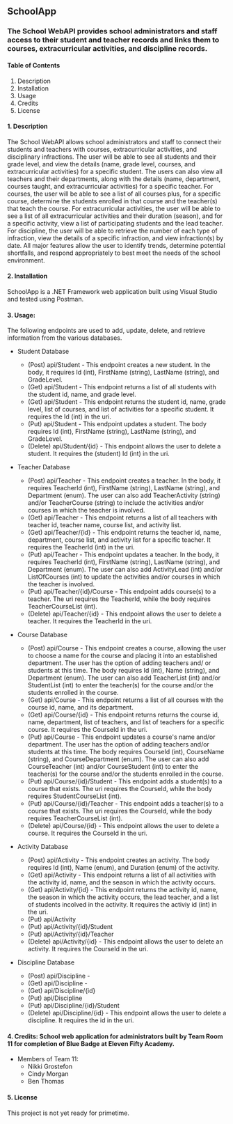 ## SchoolApp

### The School WebAPI provides school administrators and staff access to their student and teacher records and links them to courses, extracurricular activities, and discipline records.

#### Table of Contents
1. Description
1. Installation
1. Usage
1. Credits
1. License

#### 1. Description
The School WebAPI allows school administrators and staff to connect their students and teachers with courses, extracurricular activities, and disciplinary infractions. The user will be able to see all students and their grade level, and view the details (name, grade level, courses, and extracurricular activities) for a specific student. The users can also view all teachers and their departments, along with the details (name, department, courses taught, and extracurricular activities) for a specific teacher. For courses, the user will be able to see a list of all courses plus, for a specific course, determine the students enrolled in that course and the teacher(s) that teach the course. For extracurricular activities, the user will be able to see a list of all extracurricular activities and their duration (season), and for a specific activity, view a list of participating students and the lead teacher. For discipline, the user will be able to retrieve the number of each type of infraction, view the details of a specific infraction, and view infraction(s) by date. All major features allow the user to identify trends, determine potential shortfalls, and respond appropriately to best meet the needs of the school environment. 

#### 2. Installation 
SchoolApp is a .NET Framework web application built using Visual Studio and tested using Postman. 

#### 3. Usage: 
The following endpoints are used to add, update, delete, and retrieve information from the various databases.

* Student Database
  * (Post) api/Student - This endpoint creates a new student. In the body, it requires Id (int), FirstName (string), LastName (string), and GradeLevel.
  * (Get) api/Student - This endpoint returns a list of all students with the student id, name, and grade level.
  * (Get) api/Student - This endpoint returns the student id, name, grade level, list of courses, and list of activities for a specific student. It requires the Id (int) in the uri.
  * (Put) api/Student - This endpoint updates a student. The body requires Id (int), FirstName (string), LastName (string), and GradeLevel.
  * (Delete) api/Student/{id} - This endpoint allows the user to delete a student. It requires the (student) Id (int) in the uri.
   
* Teacher Database
  * (Post) api/Teacher - This endpoint creates a teacher. In the body, it requires TeacherId (int), FirstName (string), LastName (string), and Department (enum). The user can also add TeacherActivity (string) and/or TeacherCourse (string) to include the activities and/or courses in which the teacher is involved.
  * (Get) api/Teacher - This endpoint returns a list of all teachers with teacher id, teacher name, course list, and activity list.
  * (Get) api/Teacher/{id} - This endpoint returns the teacher id, name, department, course list, and activity list for a specific teacher. It requires the TeacherId (int) in the uri.
  * (Put) api/Teacher - This endpoint updates a teacher. In the body, it requires TeacherId (int), FirstName (string), LastName (string), and Department (enum). The user can also add ActivityLead (int) and/or ListOfCourses (int) to update the activities and/or courses in which the teacher is involved.
  * (Put) api/Teacher/{id}/Course - This endpoint adds course(s) to a teacher. The uri requires the TeacherId, while the body requires TeacherCourseList (int).
  * (Delete) api/Teacher/{id} - This endpoint allows the user to delete a teacher. It requires the TeacherId in the uri.
  
* Course Database
  * (Post) api/Course - This endpoint creates a course, allowing the user to choose a name for the course and placing it into an established department. The user has the option of adding teachers and/ or students at this time. The body requires Id (int), Name (string), and Department (enum). The user can also add TeacherList (int) and/or StudentList (int) to enter the teacher(s) for the course and/or the students enrolled in the course. 
  * (Get) api/Course - This endpoint returns a list of all courses with the course id, name, and its department.
  * (Get) api/Course/{id} - This endpoint returns returns the course id, name, department, list of teachers, and list of teachers for a specific course. It requires the CourseId in the uri.
  * (Put) api/Course - This endpoint updates a course's name and/or department. The user has the option of adding teachers and/or students at this time. The body requires CourseId (int), CourseName (string), and CourseDepartment (enum). The user can also add CourseTeacher (int) and/or CourseStudent (int) to enter the teacher(s) for the course and/or the students enrolled in the course.
  * (Put) api/Course/{id}/Student - This endpoint adds a student(s) to a course that exists. The uri requires the CourseId, while the body requires StudentCourseList (int). 
  * (Put) api/Course/{id}/Teacher - This endpoint adds a teacher(s) to a course that exists. The uri requires the CourseId, while the body requires TeacherCourseList (int). 
  * (Delete) api/Course/{id} - This endpoint allows the user to delete a course. It requires the CourseId in the uri.
  
* Activity Database
  * (Post) api/Activity - This endpoint creates an activity. The body requires Id (int), Name (enum), and Duration (enum) of the activity.  
  * (Get) api/Activity - This endpoint returns a list of all activities with the activity id, name, and the season in which the activity occurs.
  * (Get) api/Activity/{id} - This endpoint returns the activity id, name, the season in which the activity occurs, the lead teacher, and a list of students incolved in the activity.  It requires the activiy id (int) in the uri.
  * (Put) api/Activity
  * (Put) api/Activity/{id}/Student
  * (Put) api/Activity/{id}/Teacher
  * (Delete) api/Activity/{id} - This endpoint allows the user to delete an activity. It requires the CourseId in the uri.
  
* Discipline Database
  * (Post) api/Discipline - 
  * (Get) api/Discipline -
  * (Get) api/Discipline/{id}
  * (Put) api/Discipline
  * (Put) api/Discipline/{id}/Student
  * (Delete) api/Discipline/{id} - This endpoint allows the user to delete a discipline. It requires the id in the uri.

#### 4. Credits: School web application for administrators built by Team Room 11 for completion of Blue Badge at Eleven Fifty Academy.
* Members of Team 11:
  * Nikki Grostefon
  * Cindy Morgan
  * Ben Thomas

#### 5. License
This project is not yet ready for primetime.
